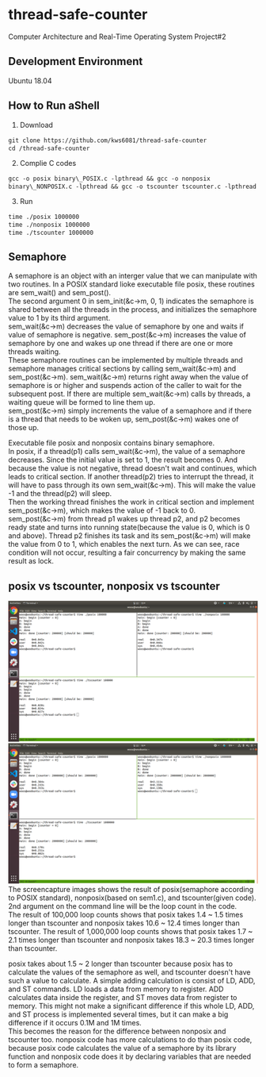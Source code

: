 # thread-safe-counter
Computer Architecture and Real-Time Operating System
Project#2

## Development Environment
Ubuntu 18.04

## How to Run aShell
1. Download
```
git clone https://github.com/kws6081/thread-safe-counter
cd /thread-safe-counter
```

2. Complie C codes
```
gcc -o posix binary\_POSIX.c -lpthread && gcc -o nonposix binary\_NONPOSIX.c -lpthread && gcc -o tscounter tscounter.c -lpthread
```

3. Run
```
time ./posix 1000000
time ./nonposix 1000000
time ./tscounter 1000000
```

## Semaphore
A semaphore is an object with an interger value that we can manipulate with two routines. In a POSIX standard lioke executable file posix, these routines are sem\_wait() and sem\_post().	
The second argument 0 in sem\_init(&c->m, 0, 1) indicates the semaphore is shared between all the threads in the process, and initializes the semaphore value to 1 by its third argument.	
sem\_wait(&c->m) decreases the value of semaphore by one and waits if value of semaphore is negative.
sem\_post(&c->m) increases the value of semaphore by one and wakes up one thread if there are one or more threads waiting.	
These semaphore routines can be implemented by multiple threads and semaphore manages critical sections by calling sem\_wait(&c->m) and sem\_post(&c->m).
sem\_wait(&c->m) returns right away when the value of semaphore is or higher and suspends action of the caller to wait for the subsequent post.	If there are multiple sem\_wait(&c->m) calls by threads, a waiting queue will be formed to line them up.	
sem\_post(&c->m) simply increments the value of a semaphore and if there is a thread that needs to be woken up, sem\_post(&c->m) wakes one of those up.


Executable file posix and nonposix contains binary semaphore.	
In posix, if a thread(p1) calls sem\_wait(&c->m), the value of a semaphore decreases. Since the initial value is set to 1, the result becomes 0. And because the value is not negative, thread doesn't wait and continues, which leads to critical section.	
If another thread(p2) tries to interrupt the thread, it will have to pass through its own sem\_wait(&c->m). This will make the value -1 and the thread(p2) will sleep.	
Then the working thread finishes the work in critical section and implement sem\_post(&c->m), which makes the value of -1 back to 0.	
sem\_post(&c->m) from thread p1 wakes up thread p2, and p2 becomes ready state and turns into running state(because the value is 0, which is 0 and above). Thread p2 finishes its task and its sem\_post(&c->m) will make the value from 0 to 1, which enables the next turn.
As we can see, race condition will not occur, resulting a fair concurrency by making the same result as lock.

## posix vs tscounter, nonposix vs tscounter 
![0.1M](https://github.com/kws6081/thread-safe-counter/blob/main/images/0.1M/1.png)
![1M](https://github.com/kws6081/thread-safe-counter/blob/main/images/1M/4.png)
The screencapture images shows the result of posix(semaphore according to POSIX standard), nonposix(based on sem1.c), and tscounter(given code).	
2nd argument on the command line will be the loop count in the code.	
The result of 100,000 loop counts shows that posix takes 1.4 ~ 1.5 times longer than tscounter and nonposix takes 10.6 ~ 12.4 times longer than tscounter.
The result of 1,000,000 loop counts shows that posix takes 1.7 ~ 2.1 times longer than tscounter and nonposix takes 18.3 ~ 20.3 times longer than tscounter.	

posix takes about 1.5 ~ 2 longer than tscounter because posix has to calculate the values of the semaphore as well, and tscounter doesn't have such a value to calculate. A simple adding calculation is consist of LD, ADD, and ST commands. LD loads a data from memory to register. ADD calculates data inside the register, and ST moves data from register to memory. This might not make a significant difference if this whole LD, ADD, and ST process is implemented several times, but it can make a big difference if it occurs 0.1M and 1M times.	
This becomes the reason for the difference between nonposix and tscounter too. nonposix code has more calculations to do than posix code, because posix code calculates the value of a semaphore by its library function and nonposix code does it by declaring variables that are needed to form a semaphore.
